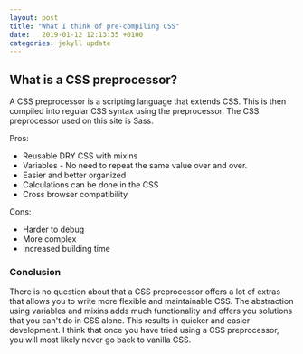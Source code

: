 ```yaml
---
layout: post
title: "What I think of pre-compiling CSS"
date:   2019-01-12 12:13:35 +0100
categories: jekyll update
---
```


## What is a CSS preprocessor?

A CSS preprocessor is a scripting language that extends CSS. This is then compiled into regular CSS syntax using the preprocessor. The CSS preprocessor used on this site is Sass.

Pros:
- Reusable DRY CSS with mixins
- Variables - No need to repeat the same value over and over.
- Easier and better organized
- Calculations can be done in the CSS
- Cross browser compatibility

Cons:
- Harder to debug
- More complex
- Increased building time

### Conclusion

There is no question about that a CSS preprocessor offers a lot of extras that allows you to write more flexible and maintainable CSS. The abstraction using variables and mixins adds much functionality and offers you solutions that you can't do in CSS alone. This results in quicker and easier development. I think that once you have tried using a CSS preprocessor, you will most likely never go back to vanilla CSS.

